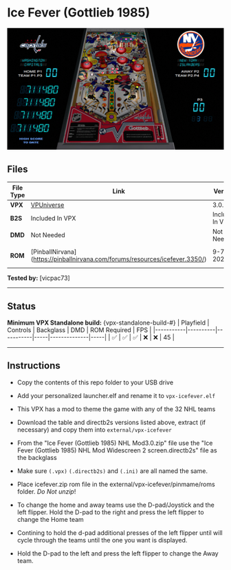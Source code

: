 # Ice Fever (Gottlieb 1985)

![Table Preview](../../images/vpx-icefever-preview.png)

## Files
| File Type | Link | Version | Author | 
|-----------|--------|----------|--------------|
| **VPX** | [VPUniverse](https://vpuniverse.com/files/file/11868-ice-fever-gottleib-1985/) | 3.0.1 | [endeemillr](https://vpuniverse.com/profile/37895-endeemillr/) |
| **B2S** | Included In VPX | Included In VPX  | Included In VPX |
| **DMD** | Not Needed | Not Needed | Not Needed |
| **ROM** | [PinballNirvana] (https://pinballnirvana.com/forums/resources/icefever.3350/) | 9-7-2022 | [rockola] (https://pinballnirvana.com/forums/members/rock-ola.1/) |

**Tested by:** [vicpac73]

---

## Status 
**Minimum VPX Standalone build:** {vpx-standalone-build-#}
| Playfield | Controls | Backglass | DMD | ROM Required | FPS | 
|-----------|----------|-----------|-----|--------------|-----|
| :white_check_mark: | :white_check_mark: | :white_check_mark: | :x: | :x: | 45 |

---

## Instructions

- Copy the contents of this repo folder to your USB drive
- Add your personalized launcher.elf and rename it to `vpx-icefever.elf`
- This VPX has a mod to theme the game with any of the 32 NHL teams
- Download the table and directb2s versions listed above, extract (if necessary) and copy them into `external/vpx-icefever`
- From the "Ice Fever  (Gottlieb 1985) NHL Mod3.0.zip" file use the "Ice Fever  (Gottlieb 1985) NHL Mod Widescreen 2 screen.directb2s" file as the backglass
- Make sure `(.vpx)` `(.directb2s)` and `(.ini)` are all named the same.
- Place icefever.zip rom file in the external/vpx-icefever/pinmame/roms folder. *Do Not unzip*!

- To change the home and away teams use the D-pad/Joystick and the left flipper.  Hold the D-pad to the right and press the left flipper to change the Home team
- Contining to hold the d-pad additional presses of the left flipper until will cycle through the teams until the one you want is displayed.
- Hold the D-pad to the left and press the left flipper to change the Away team.


